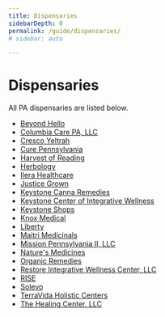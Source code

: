 ```yaml
---
title: Dispensaries
sidebarDepth: 0
permalink: /guide/dispensaries/
# sidebar: auto

---
```

<Ads />

# Dispensaries


All PA dispensaries are listed below.

<!-- <Dispensaries /> -->

- [Beyond Hello](/guide/dispensaries/beyond-hello/)
- [Columbia Care PA, LLC](/guide/dispensaries/columbia-care/)
- [Cresco Yeltrah](/guide/dispensaries/cresco-yeltrah/)
- [Cure Pennsylvania](/guide/dispensaries/cure-pennsylvania/)
- [Harvest of Reading](/guide/dispensaries/harvest-of-reading/)
- [Herbology](/guide/dispensaries/herbology/)
- [Ilera Healthcare](/guide/dispensaries/ilera-healthcare/)
- [Justice Grown](/guide/dispensaries/justice-grown/)
- [Keystone Canna Remedies](/guide/dispensaries/keystone-canna-remedies/)
- [Keystone Center of Integrative Wellness](/guide/dispensaries/keystone-center-of-integrative-wellness/)
- [Keystone Shops](/guide/dispensaries/keystone-shops/)
- [Knox Medical](/guide/dispensaries/knox-medical/)
- [Liberty](/guide/dispensaries/liberty/)
- [Maitri Medicinals](/guide/dispensaries/maitri-medicinals/)
- [Mission Pennsylvania II, LLC](/guide/dispensaries/mission-pennsylvania-ii/)
- [Nature's Medicines](/guide/dispensaries/natures-medicines/)
- [Organic Remedies](/guide/dispensaries/organic-remedies/)
- [Restore Integrative Wellness Center, LLC](/guide/dispensaries/restore-integrative-wellness-center/)
- [RISE](/guide/dispensaries/rise/)
- [Solevo](/guide/dispensaries/solevo/)
- [TerraVida Holistic Centers](/guide/dispensaries/terravida-holistic-centers/)
- [The Healing Center, LLC](/guide/dispensaries/the-healing-center/)

<Ads />
